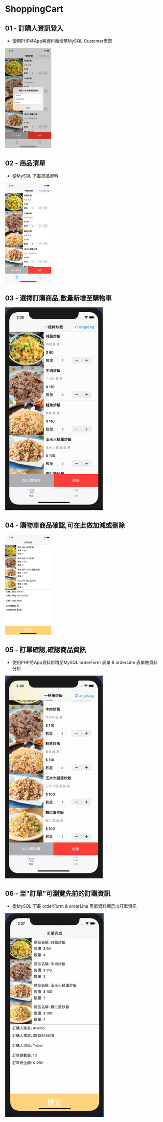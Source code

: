 # ShoppingCart

## 01 - 訂購人資訊登入
* 使用PHP將App將資料新增至MySQL Customer表單

<img src="https://github.com/ArielKoKo/ShoppingCart/blob/main/PHOTO%20%26%20GIF/shoppingCart_01.png" width="30%" height="30%" />

## 02 - 商品清單
* 從MySQL 下載商品資料

<img src="https://github.com/ArielKoKo/ShoppingCart/blob/main/PHOTO%20%26%20GIF/shoppingCart_02.png" width="30%" height="30%" />

## 03 - 選擇訂購商品,數量新增至購物車
![image](https://github.com/ArielKoKo/ShoppingCart/blob/main/PHOTO%20%26%20GIF/shoppingCart_03.gif)

## 04 - 購物車商品確認,可在此做加減或刪除
<img src="https://github.com/ArielKoKo/ShoppingCart/blob/main/PHOTO%20%26%20GIF/shoppingCart_04.png" width="30%" height="30%" />

## 05 - 訂單確認,確認商品資訊 
* 使用PHP將App資料新增至MySQL orderForm 表單 & orderLine 表單做資料分析

![image](https://github.com/ArielKoKo/ShoppingCart/blob/main/PHOTO%20%26%20GIF/shoppingCart_05.gif)

## 06 - 至"訂單"可瀏覽先前的訂購資訊
* 從MySQL 下載 orderForm & orderLine 表單資料顯示出訂單資訊

![image](https://github.com/ArielKoKo/ShoppingCart/blob/main/PHOTO%20%26%20GIF/shoppingCart_06.gif)
